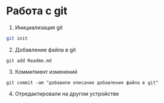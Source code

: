 # Работа с git


1. Инициализация git
```sh
git init
```

2. Добавление файла в git
```
git add Readme.md
```

3. Коммитмент изменений
```
git commit -am "добавили описание добавления файла в git"
```
4. Отредактировали на другом устройстве